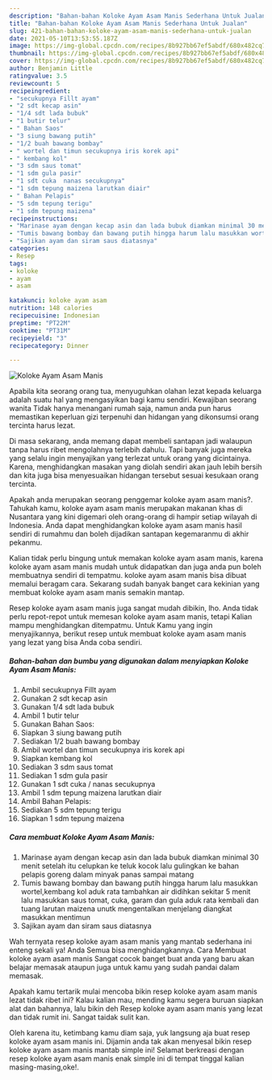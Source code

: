 ```yaml
---
description: "Bahan-bahan Koloke Ayam Asam Manis Sederhana Untuk Jualan"
title: "Bahan-bahan Koloke Ayam Asam Manis Sederhana Untuk Jualan"
slug: 421-bahan-bahan-koloke-ayam-asam-manis-sederhana-untuk-jualan
date: 2021-05-10T13:53:55.187Z
image: https://img-global.cpcdn.com/recipes/8b927bb67ef5abdf/680x482cq70/koloke-ayam-asam-manis-foto-resep-utama.jpg
thumbnail: https://img-global.cpcdn.com/recipes/8b927bb67ef5abdf/680x482cq70/koloke-ayam-asam-manis-foto-resep-utama.jpg
cover: https://img-global.cpcdn.com/recipes/8b927bb67ef5abdf/680x482cq70/koloke-ayam-asam-manis-foto-resep-utama.jpg
author: Benjamin Little
ratingvalue: 3.5
reviewcount: 5
recipeingredient:
- "secukupnya Fillt ayam"
- "2 sdt kecap asin"
- "1/4 sdt lada bubuk"
- "1 butir telur"
- " Bahan Saos"
- "3 siung bawang putih"
- "1/2 buah bawang bombay"
- " wortel dan timun secukupnya iris korek api"
- " kembang kol"
- "3 sdm saus tomat"
- "1 sdm gula pasir"
- "1 sdt cuka  nanas secukupnya"
- "1 sdm tepung maizena larutkan diair"
- " Bahan Pelapis"
- "5 sdm tepung terigu"
- "1 sdm tepung maizena"
recipeinstructions:
- "Marinase ayam dengan kecap asin dan lada bubuk diamkan minimal 30 menit setelah itu celupkan ke teluk kocok lalu gulingkan ke bahan pelapis goreng dalam minyak panas sampai matang"
- "Tumis bawang bombay dan bawang putih hingga harum lalu masukkan wortel,kembang kol aduk rata tambahkan air didihkan sekitar 5 menit lalu masukkan saus tomat, cuka, garam dan gula aduk rata kembali dan tuang larutan maizena unutk mengentalkan menjelang diangkat masukkan mentimun"
- "Sajikan ayam dan siram saus diatasnya"
categories:
- Resep
tags:
- koloke
- ayam
- asam

katakunci: koloke ayam asam 
nutrition: 148 calories
recipecuisine: Indonesian
preptime: "PT22M"
cooktime: "PT31M"
recipeyield: "3"
recipecategory: Dinner

---
```



![Koloke Ayam Asam Manis](https://img-global.cpcdn.com/recipes/8b927bb67ef5abdf/680x482cq70/koloke-ayam-asam-manis-foto-resep-utama.jpg)

Apabila kita seorang orang tua, menyuguhkan olahan lezat kepada keluarga adalah suatu hal yang mengasyikan bagi kamu sendiri. Kewajiban seorang  wanita Tidak hanya menangani rumah saja, namun anda pun harus memastikan keperluan gizi terpenuhi dan hidangan yang dikonsumsi orang tercinta harus lezat.

Di masa  sekarang, anda memang dapat membeli santapan jadi walaupun tanpa harus ribet mengolahnya terlebih dahulu. Tapi banyak juga mereka yang selalu ingin menyajikan yang terlezat untuk orang yang dicintainya. Karena, menghidangkan masakan yang diolah sendiri akan jauh lebih bersih dan kita juga bisa menyesuaikan hidangan tersebut sesuai kesukaan orang tercinta. 



Apakah anda merupakan seorang penggemar koloke ayam asam manis?. Tahukah kamu, koloke ayam asam manis merupakan makanan khas di Nusantara yang kini digemari oleh orang-orang di hampir setiap wilayah di Indonesia. Anda dapat menghidangkan koloke ayam asam manis hasil sendiri di rumahmu dan boleh dijadikan santapan kegemaranmu di akhir pekanmu.

Kalian tidak perlu bingung untuk memakan koloke ayam asam manis, karena koloke ayam asam manis mudah untuk didapatkan dan juga anda pun boleh membuatnya sendiri di tempatmu. koloke ayam asam manis bisa dibuat memalui beragam cara. Sekarang sudah banyak banget cara kekinian yang membuat koloke ayam asam manis semakin mantap.

Resep koloke ayam asam manis juga sangat mudah dibikin, lho. Anda tidak perlu repot-repot untuk memesan koloke ayam asam manis, tetapi Kalian mampu menghidangkan ditempatmu. Untuk Kamu yang ingin menyajikannya, berikut resep untuk membuat koloke ayam asam manis yang lezat yang bisa Anda coba sendiri.

<!--inarticleads1-->

##### Bahan-bahan dan bumbu yang digunakan dalam menyiapkan Koloke Ayam Asam Manis:

1. Ambil secukupnya Fillt ayam
1. Gunakan 2 sdt kecap asin
1. Gunakan 1/4 sdt lada bubuk
1. Ambil 1 butir telur
1. Gunakan  Bahan Saos:
1. Siapkan 3 siung bawang putih
1. Sediakan 1/2 buah bawang bombay
1. Ambil  wortel dan timun secukupnya iris korek api
1. Siapkan  kembang kol
1. Sediakan 3 sdm saus tomat
1. Sediakan 1 sdm gula pasir
1. Gunakan 1 sdt cuka / nanas secukupnya
1. Ambil 1 sdm tepung maizena larutkan diair
1. Ambil  Bahan Pelapis:
1. Sediakan 5 sdm tepung terigu
1. Siapkan 1 sdm tepung maizena




<!--inarticleads2-->

##### Cara membuat Koloke Ayam Asam Manis:

1. Marinase ayam dengan kecap asin dan lada bubuk diamkan minimal 30 menit setelah itu celupkan ke teluk kocok lalu gulingkan ke bahan pelapis goreng dalam minyak panas sampai matang
1. Tumis bawang bombay dan bawang putih hingga harum lalu masukkan wortel,kembang kol aduk rata tambahkan air didihkan sekitar 5 menit lalu masukkan saus tomat, cuka, garam dan gula aduk rata kembali dan tuang larutan maizena unutk mengentalkan menjelang diangkat masukkan mentimun
1. Sajikan ayam dan siram saus diatasnya




Wah ternyata resep koloke ayam asam manis yang mantab sederhana ini enteng sekali ya! Anda Semua bisa menghidangkannya. Cara Membuat koloke ayam asam manis Sangat cocok banget buat anda yang baru akan belajar memasak ataupun juga untuk kamu yang sudah pandai dalam memasak.

Apakah kamu tertarik mulai mencoba bikin resep koloke ayam asam manis lezat tidak ribet ini? Kalau kalian mau, mending kamu segera buruan siapkan alat dan bahannya, lalu bikin deh Resep koloke ayam asam manis yang lezat dan tidak rumit ini. Sangat taidak sulit kan. 

Oleh karena itu, ketimbang kamu diam saja, yuk langsung aja buat resep koloke ayam asam manis ini. Dijamin anda tak akan menyesal bikin resep koloke ayam asam manis mantab simple ini! Selamat berkreasi dengan resep koloke ayam asam manis enak simple ini di tempat tinggal kalian masing-masing,oke!.

